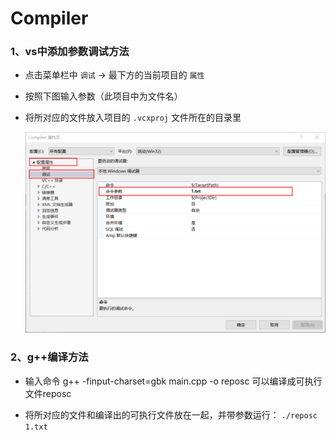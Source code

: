 # Compiler

### 1、vs中添加参数调试方法

* 点击菜单栏中 `调试` ->  最下方的当前项目的 `属性`

* 按照下图输入参数（此项目中为文件名）

* 将所对应的文件放入项目的 `.vcxproj` 文件所在的目录里

  ![readme1](./readme1.png)

### 2、g++编译方法

* 输入命令 g++ -finput-charset=gbk main.cpp -o reposc 可以编译成可执行文件reposc

* 将所对应的文件和编译出的可执行文件放在一起，并带参数运行：
  `./reposc 1.txt`
